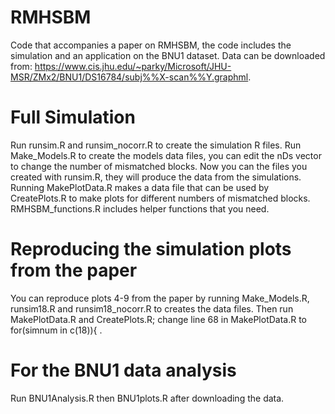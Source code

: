 # RMHSBM
Code that accompanies a paper on RMHSBM, the code includes the simulation and an application on the BNU1 dataset.
Data can be downloaded from: https://www.cis.jhu.edu/~parky/Microsoft/JHU-MSR/ZMx2/BNU1/DS16784/subj%%X-scan%%Y.graphml.

# Full Simulation
Run runsim.R and runsim_nocorr.R to create the simulation R files. Run Make_Models.R to create the models data files, you can edit the nDs vector to change the number of mismatched blocks. Now you can the files you created with runsim.R, they will produce the data from the simulations. Running MakePlotData.R makes a data file that can be used by CreatePlots.R to make plots for different numbers of mismatched blocks. RMHSBM_functions.R includes helper functions that you need.

# Reproducing the simulation plots from the paper
You can reproduce plots 4-9 from the paper by running Make_Models.R, runsim18.R and runsim18_nocorr.R to creates the data files. Then run MakePlotData.R and CreatePlots.R; change line 68 in MakePlotData.R to for(simnum in c(18)){ .

# For the BNU1 data analysis
Run BNU1Analysis.R then BNU1plots.R  after downloading the data.

